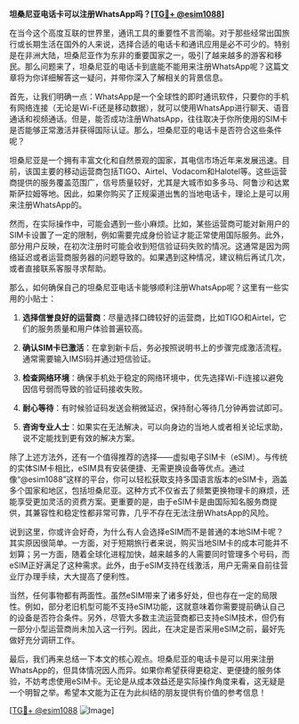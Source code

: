 **坦桑尼亚电话卡可以注册WhatsApp吗？[[TG💪+ @esim1088](https://t.me/s/esim1088)]**

在当今这个高度互联的世界里，通讯工具的重要性不言而喻。对于那些经常出国旅行或长期生活在国外的人来说，选择合适的电话卡和通讯应用是必不可少的。特别是在非洲大陆，坦桑尼亚作为东非的重要国家之一，吸引了越来越多的游客和移民。那么问题来了，坦桑尼亚的电话卡到底能不能用来注册WhatsApp呢？这篇文章将为你详细解答这一疑问，并带你深入了解相关的背景信息。

首先，让我们明确一点：WhatsApp是一个全球性的即时通讯软件，只要你的手机有网络连接（无论是Wi-Fi还是移动数据），就可以使用WhatsApp进行聊天、语音通话和视频通话。但是，能否成功注册WhatsApp，往往取决于你所使用的SIM卡是否能够正常激活并获得国际认证。那么，坦桑尼亚的电话卡是否符合这些条件呢？

坦桑尼亚是一个拥有丰富文化和自然景观的国家，其电信市场近年来发展迅速。目前，该国主要的移动运营商包括TIGO、Airtel、Vodacom和Halotel等。这些运营商提供的服务覆盖范围广，信号质量较好，尤其是大城市如多多马、阿鲁沙和达累斯萨拉姆等地。因此，如果你购买了正规渠道出售的当地电话卡，理论上是可以用来注册WhatsApp的。

然而，在实际操作中，可能会遇到一些小麻烦。比如，某些运营商可能对新用户的SIM卡设置了一定的限制，例如需要完成身份验证才能正常使用国际服务。此外，部分用户反映，在初次注册时可能会收到短信验证码失败的情况。这通常是因为网络延迟或者运营商服务器的问题导致的。如果遇到这种情况，建议稍后再试几次，或者直接联系客服寻求帮助。

那么，如何确保自己的坦桑尼亚电话卡能够顺利注册WhatsApp呢？这里有一些实用的小贴士：

1. **选择信誉良好的运营商**：尽量选择口碑较好的运营商，比如TIGO和Airtel，它们的服务质量和用户体验普遍较高。
   
2. **确认SIM卡已激活**：在拿到新卡后，务必按照说明书上的步骤完成激活流程。通常需要输入IMSI码并通过短信验证。

3. **检查网络环境**：确保手机处于稳定的网络环境中，优先选择Wi-Fi连接以避免因信号弱而导致的验证码接收失败。

4. **耐心等待**：有时候验证码发送会稍微延迟，保持耐心等待几分钟再尝试即可。

5. **咨询专业人士**：如果实在无法解决，可以向身边的当地人或者相关论坛求助，说不定能找到更有效的解决方案。

除了上述方法外，还有一个值得推荐的选择——虚拟电子SIM卡（eSIM）。与传统的实体SIM卡相比，eSIM具有安装便捷、无需更换设备等优点。通过像“@esim1088”这样的平台，你可以轻松获取支持多国语言版本的eSIM卡，涵盖多个国家和地区，包括坦桑尼亚。这种方式不仅省去了频繁更换物理卡的麻烦，还能享受更加灵活的资费方案。更重要的是，由于eSIM卡是由国际知名服务商提供，其兼容性和稳定性都非常可靠，几乎不存在无法注册WhatsApp的风险。

说到这里，你或许会好奇，为什么有人会选择eSIM而不是普通的本地SIM卡呢？其实原因很简单。一方面，对于短期旅行者来说，购买当地SIM卡的成本可能并不划算；另一方面，随着全球化进程加快，越来越多的人需要同时管理多个号码，而eSIM正好满足了这种需求。此外，由于eSIM支持在线激活，用户无需亲自前往营业厅办理手续，大大提高了便利性。

当然，任何事物都有两面性。虽然eSIM带来了诸多好处，但也存在一定的局限性。例如，部分老旧机型可能不支持eSIM功能，这就意味着你需要提前确认自己的设备是否符合条件。另外，尽管大多数主流运营商都已支持eSIM技术，但仍有一部分小型运营商尚未加入这一行列。因此，在决定是否采用eSIM之前，最好先做好充分调研工作。

最后，我们再来总结一下本文的核心观点。坦桑尼亚的电话卡是可以用来注册WhatsApp的，但具体情况因人而异。如果你希望获得更稳定、更便捷的服务体验，不妨考虑使用eSIM卡。无论是从成本效益还是实际操作角度来看，这无疑是一个明智之举。希望本文能为正在为此纠结的朋友提供有价值的参考信息！

[[TG💪+ @esim1088](https://t.me/s/esim1088) ![Image](https://i.postimg.cc/4NQfJmqS/Snipaste-2025-05-13-00-14-12.png)]